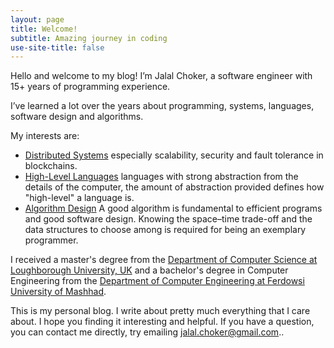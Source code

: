 ```yaml
---
layout: page
title: Welcome!
subtitle: Amazing journey in coding
use-site-title: false
---
```


Hello and welcome to my blog! I’m Jalal Choker, a software engineer with 15+ years of programming experience.

I’ve learned a lot over the years about programming, systems, languages, software design and algorithms.

My interests are:
* [Distributed Systems](https://www.splunk.com/en_us/blog/learn/distributed-systems.html) especially scalability, security and fault tolerance in blockchains.
* [High-Level Languages](https://isaaccomputerscience.org/topics/programming_languages) languages with strong abstraction from the details of the computer, the amount of abstraction provided defines how "high-level" a language is.
* [Algorithm Design](https://mitpress.mit.edu/books/introduction-algorithms-third-edition/) A good algorithm is fundamental to efficient programs and good software design. Knowing the space–time trade-off and the data structures to choose among is required for being an exemplary programmer. 

I received a master's degree from the [Department of Computer Science at Loughborough University, UK](https://www.lboro.ac.uk/departments/compsci/) and a bachelor's degree in Computer Engineering from the [Department of Computer Engineering at Ferdowsi University of Mashhad](http://ce.um.ac.ir/index.php?lang=en).

This is my personal blog. I write about pretty much everything that I care about. I hope you finding it interesting and helpful. If you have a question, you can contact me directly, try emailing jalal.choker@gmail.com..
